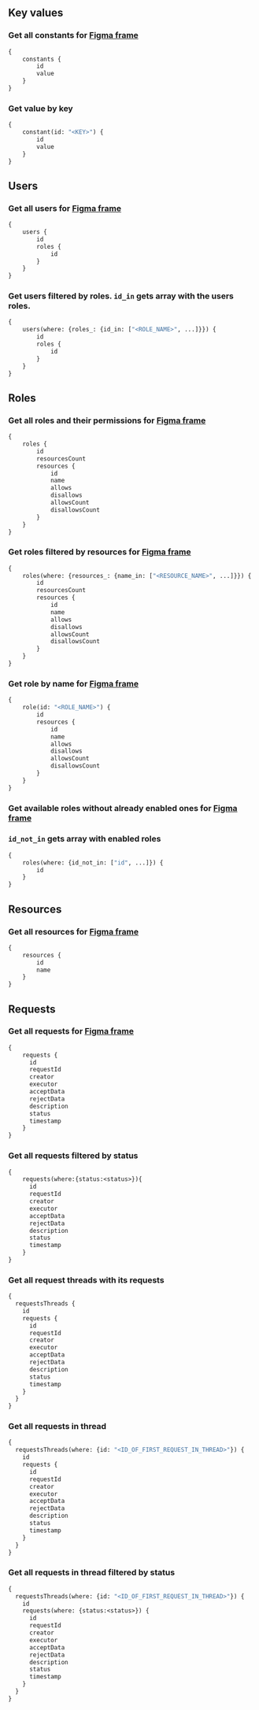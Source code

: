 ## Key values

### Get all constants for [Figma frame](https://www.figma.com/file/e5NCJsDKGJ7ez8KGtUnDbs/%F0%9F%94%97-TokenE?node-id=52480%3A55016&t=KmJqsyUTYcZGmiKu-4)
```graphql
{
    constants {
        id
        value
    }
}
```
### Get value by key
```graphql
{
    constant(id: "<KEY>") {
        id
        value
    }
}
```



## Users

### Get all users for [Figma frame](https://www.figma.com/file/e5NCJsDKGJ7ez8KGtUnDbs/%F0%9F%94%97-TokenE?node-id=51596%3A36257&t=05DFDFtMRIWkL7o6-4)

```graphql
{
    users {
        id
        roles {
            id
        }
    }
}
```

### Get users filtered by roles. `id_in` gets array with the users roles.

```graphql
{
    users(where: {roles_: {id_in: ["<ROLE_NAME>", ...]}}) {
        id
        roles {
            id
        }
    }
}
```



## Roles

### Get all roles and their permissions for [Figma frame](https://www.figma.com/file/e5NCJsDKGJ7ez8KGtUnDbs/%F0%9F%94%97-TokenE?node-id=51547%3A35182&t=05DFDFtMRIWkL7o6-4)

```graphql
{
    roles {
        id
        resourcesCount
        resources {
            id
            name
            allows
            disallows
            allowsCount
            disallowsCount
        }
    }
}
```
### Get roles filtered by resources for [Figma frame](https://www.figma.com/file/e5NCJsDKGJ7ez8KGtUnDbs/%F0%9F%94%97-TokenE?node-id=51547%3A35182&t=05DFDFtMRIWkL7o6-4)

```graphql
{
    roles(where: {resources_: {name_in: ["<RESOURCE_NAME>", ...]}}) {
        id
        resourcesCount
        resources {
            id
            name
            allows
            disallows
            allowsCount
            disallowsCount
        }
    }
}
```
### Get role by name for [Figma frame](https://www.figma.com/file/e5NCJsDKGJ7ez8KGtUnDbs/%F0%9F%94%97-TokenE?node-id=51611%3A38043&t=05DFDFtMRIWkL7o6-4)

```graphql
{
    role(id: "<ROLE_NAME>") {
        id
        resources {
            id
            name
            allows
            disallows
            allowsCount
            disallowsCount
        }
    }
}
```

### Get available roles without already enabled ones for [Figma frame](https://www.figma.com/file/e5NCJsDKGJ7ez8KGtUnDbs/%F0%9F%94%97-TokenE?node-id=51807%3A42372&t=05DFDFtMRIWkL7o6-4)
### `id_not_in` gets array with enabled roles
```graphql
{
    roles(where: {id_not_in: ["id", ...]}) {
        id
    }
}
```



## Resources

### Get all resources for [Figma frame](https://www.figma.com/file/e5NCJsDKGJ7ez8KGtUnDbs/%F0%9F%94%97-TokenE?node-id=51611%3A38338&t=05DFDFtMRIWkL7o6-4)

```graphql
{
    resources {
        id
        name
    }
}
```



## Requests
### Get all requests for [Figma frame](https://www.figma.com/file/e5NCJsDKGJ7ez8KGtUnDbs/%F0%9F%94%97-TokenE?node-id=52373%3A47454&t=KmJqsyUTYcZGmiKu-4)
```graphql
{
    requests {
      id
      requestId
      creator
      executor
      acceptData
      rejectData
      description
      status
      timestamp
    }
}
```

### Get all requests filtered by status
```graphql
{
    requests(where:{status:<status>}){
      id
      requestId
      creator
      executor
      acceptData
      rejectData
      description
      status
      timestamp
    }
}
```

### Get all request threads with its requests
```graphql
{
  requestsThreads {
    id
    requests {
      id
      requestId
      creator
      executor
      acceptData
      rejectData
      description
      status
      timestamp
    }
  }
}
```

### Get all requests in thread 
```graphql
{
  requestsThreads(where: {id: "<ID_OF_FIRST_REQUEST_IN_THREAD>"}) {
    id
    requests {
      id
      requestId
      creator
      executor
      acceptData
      rejectData
      description
      status
      timestamp
    }
  }
}
```

### Get all requests in thread filtered by status
```graphql
{
  requestsThreads(where: {id: "<ID_OF_FIRST_REQUEST_IN_THREAD>"}) {
    id
    requests(where: {status:<status>}) {
      id
      requestId
      creator
      executor
      acceptData
      rejectData
      description
      status
      timestamp
    }
  }
}
```
